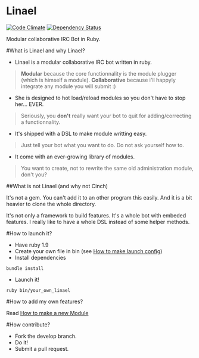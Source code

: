 Linael
======
[![Code Climate](https://codeclimate.com/github/Skizzk/Linael.png)](https://codeclimate.com/github/Skizzk/Linael)
[![Dependency Status](https://gemnasium.com/Skizzk/Linael.png)](https://gemnasium.com/Skizzk/Linael)

Modular collaborative IRC Bot in Ruby. 

#What is Linael and why Linael?

* Linael is a modular collaborative IRC bot written in ruby.
> **Modular** because the core functionnality is the module plugger (which is himself a module).
> **Collaborative** because i'll happyly integrate any module you will submit :)

* She is designed to hot load/reload modules so you don't have to stop her... EVER.
> Seriously, you **don't** really want your bot to quit for adding/correcting a functionnality.

* It's shipped with a DSL to make module writting easy.
> Just tell your bot what you want to do. Do not ask yourself how to.

* It come with an ever-growing library of modules.
> You want to create, not to rewrite the same old administration module, don't you?




##What is not Linael (and why not Cinch)

It's not a gem. You can't add it to an other program this easily. And it is a bit heavier to clone the whole directory.

It's not only a framework to build features. 
It's a whole bot with embeded features.
I really like to have a whole DSL instead of some helper methods.

#How to launch it?

* Have ruby 1.9
* Create your own file in bin (see [How to make launch config](https://github.com/Skizzk/Linael/wiki/How-to-make-launch-config))
* Install dependencies
```
bundle install
```
* Launch it! 
```
ruby bin/your_own_linael
```

#How to add my own features?

Read [How to make a new Module](https://github.com/Skizzk/Linael/wiki/How-to-make-a-new-Module)

#How contribute?

- Fork the develop branch. 
- Do it!
- Submit a pull request.
